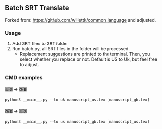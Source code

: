 ## Batch SRT Translate

Forked from: https://github.com/willettk/common_language and adjusted.

### Usage
1. Add SRT files to SRT folder
2. Run batch.py, all SRT files in the folder will be processed.
   - Replacement suggestions are printed to the terminal. Then, you select whether you replace or not. Default is US to Uk, but feel free to adjust.

### CMD examples

#### 🇺🇸 -> 🇬🇧 
```
python3 __main__.py --to uk manuscript_us.tex [manuscript_gb.tex]
```

#### 🇬🇧  ->  🇺🇸
```
python3 __main__.py --to us manuscript_gb.tex [manuscript_us.tex]
```

